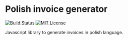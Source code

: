 # Polish invoice generator
[![Build Status](https://travis-ci.org/jpodeszwik/polish-invoice-generator.svg?branch=master)](https://travis-ci.org/jpodeszwik/polish-invoice-generator)
[![MIT License](https://img.shields.io/badge/license-MIT-brightgreen.svg)](https://github.com/jpodeszwik/polish-invoice-generator/blob/master/LICENSE)

Javascript library to generate invoices in polish language.

